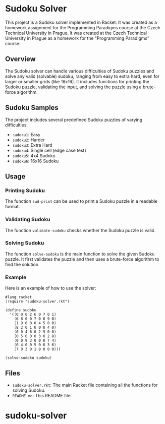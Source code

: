 # Sudoku Solver

This project is a Sudoku solver implemented in Racket. It was created as a homework assignment for the Programming Paradigms course at the Czech Technical University in Prague. It was created at the Czech Technical University in Prague as a homework for the "Programming Paradigms" course.

## Overview

The Sudoku solver can handle various difficulties of Sudoku puzzles and solve any valid (solvable) sudoku, ranging from easy to extra hard, even for larger or smaller grids (like 16x16). It includes functions for printing the Sudoku puzzle, validating the input, and solving the puzzle using a brute-force algorithm.

## Sudoku Samples

The project includes several predefined Sudoku puzzles of varying difficulties:

- `sudoku1`: Easy
- `sudoku2`: Harder
- `sudoku3`: Extra Hard
- `sudoku4`: Single cell (edge case test)
- `sudoku5`: 4x4 Sudoku
- `sudoku6`: 16x16 Sudoku

## Usage

### Printing Sudoku

The function `sud-print` can be used to print a Sudoku puzzle in a readable format.

### Validating Sudoku

The function `validate-sudoku` checks whether the Sudoku puzzle is valid.

### Solving Sudoku

The function `solve-sudoku` is the main function to solve the given Sudoku puzzle. It first validates the puzzle and then uses a brute-force algorithm to find the solution.

### Example

Here is an example of how to use the solver:

```racket
#lang racket
(require "sudoku-solver.rkt")

(define sudoku
  '((0 0 0 2 6 0 7 0 1)
    (6 8 0 0 7 0 0 9 0)
    (1 9 0 0 0 4 5 0 0)
    (8 2 0 1 0 0 0 4 0)
    (0 0 4 6 0 2 9 0 0)
    (0 5 0 0 0 3 0 2 8)
    (0 0 9 3 0 0 0 7 4)
    (0 4 0 0 5 0 0 3 6)
    (7 0 3 0 1 8 0 0 0)))

(solve-sudoku sudoku)
```

## Files

- `sudoku-solver.rkt`: The main Racket file containing all the functions for solving Sudoku.
- `README.md`: This README file.


# sudoku-solver
